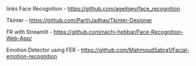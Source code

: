 links
Face Recognition - https://github.com/ageitgey/face_recognition

Tkinter - https://github.com/ParthJadhav/Tkinter-Designer

FR with Streamlit - https://github.com/nachi-hebbar/Face-Recognition-Web-App/

Emotion Detector using FER - https://github.com/MahmoudSabra1/Facial-emotion-recognition
